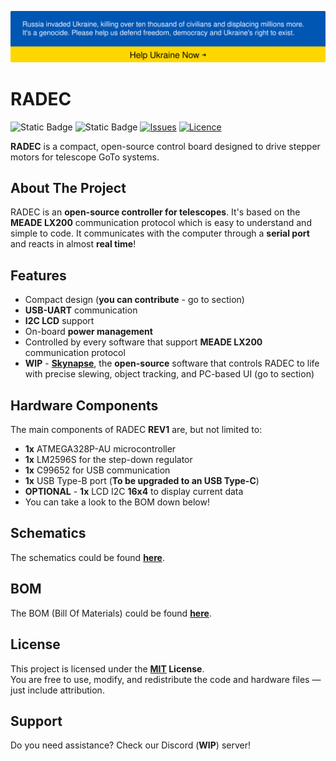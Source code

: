 [![Stand With Ukraine](https://raw.githubusercontent.com/vshymanskyy/StandWithUkraine/main/banner2-direct.svg)](https://stand-with-ukraine.pp.ua)

# RADEC
![Static Badge](https://img.shields.io/badge/REV-1-9834FF?style=for-the-badge)
![Static Badge](https://img.shields.io/badge/BASED_ON-ATMEGA328P--AU-FF9FFF?style=for-the-badge)
[![Issues](https://img.shields.io/github/issues/bertidiego/radec.svg?logo=GitHub&style=for-the-badge&color=lightblue)](https://github.com/bertidiego/radec/issues)
[![Licence](https://img.shields.io/github/license/bertidiego/radec.svg?style=for-the-badge)](LICENSE.adoc)

**RADEC** is a compact, open-source control board designed to drive stepper motors for telescope GoTo systems.



## About The Project
RADEC is an **open-source controller for telescopes**. It's based on the **MEADE LX200** communication protocol which is easy to understand and simple to code.
It communicates with the computer through a **serial port** and reacts in almost **real time**!


## Features

- Compact design (**you can contribute** - go to section)
- **USB-UART** communication
- **I2C LCD** support
- On-board **power management**
- Controlled by every software that support **MEADE LX200** communication protocol
- **WIP** - [**Skynapse**](https://github.com/bertidiego/skynapse), the **open-source** software that controls RADEC to life with precise slewing, object tracking, and PC-based UI (go to section)


## Hardware Components

The main components of RADEC **REV1** are, but not limited to:

- **1x** ATMEGA328P-AU microcontroller
- **1x** LM2596S for the step-down regulator
- **1x** C99652 for USB communication
- **1x** USB Type-B port (**To be upgraded to an USB Type-C**)
- **OPTIONAL** - **1x** LCD I2C **16x4** to display current data
- You can take a look to the BOM down below!
## Schematics

The schematics could be found [**here**](https://github.com/bertidiego/radec/schem).
## BOM

The BOM (Bill Of Materials) could be found [**here**](https://github.com/bertidiego/radec/bom).
## License


This project is licensed under the **[MIT](https://choosealicense.com/licenses/mit/) License**.  
You are free to use, modify, and redistribute the code and hardware files — just include attribution.

## Support

Do you need assistance? Check our Discord (**WIP**) server!

